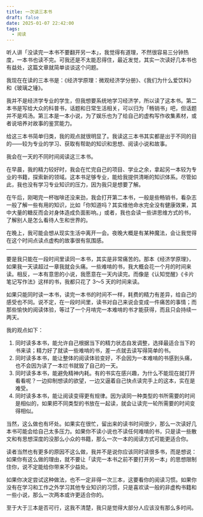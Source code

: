 ```yaml
---
title: 一次读三本书
draft: false
date: 2025-01-07 22:42:00
tags:
  - 阅读
---
```


听人讲「没读完一本书不要翻开另一本」，我觉得有道理，不然很容易三分钟热度，一本书也读不完。可我还是不太能忍得住，最近发觉，其实一次读好几本书也有益处，这篇文章就简单谈谈这个问题。

<!--more-->

我现在在读的三本书是：《经济学原理：微观经济学分册》、《我们为什么爱饮料》和《玻璃之锤》。

我并不是经济学专业的学生，但我想要系统地学习经济学，所以读了这本书。第二本书是写给大众的科普书，话题和日常生活相关，可以归为「畅销书」吧，但话题并不是鸡汤。第三本是一本小说，为了娱乐也为了给自己的虚构写作收集素材，或者说培养对故事的鉴赏能力。

给这三本书简单归类，我的观点就很明显了。我读这三本书其实都是出于不同的目的——较为专业的学习、获取有帮助的知识和思想、阅读小说和故事。

我会在一天的不同时间阅读这三本书。

在早晨，我的精力较好时，我会在忙完自己的项目、学业之余，拿起另一本较为专业的书籍，探索新的领域。这本书足够专业，能给我提供清晰的知识体系。尽管如此，我也没有学习专业知识的压力，因为我只是想要了解。

在午后，刚喝完一杯咖啡还没来劲，我会打开第二本书，一般是些畅销书，看杂志一般了解一些有用的知识，比如「你知道吗？其实维他命水完全没有健康效果，其中大量的糖反而会对身体造成负面影响。」或者，我也会读一些讲思维方式的书，了解别人是怎么看待人生和世界的。

在晚上，我可能会想从现实生活中离开一会。夜晚大概是有某种魔法，会让我觉得在这个时间点读点虚构的故事很有氛围感。

---

要是我只能在一段时间里读同一本书，其实是非常痛苦的。那本《经济学原理》，如果我一天读超过一章我就会头痛。一些难啃的书，我大概会花一个月的时间来读。相反，一本有意思的小说，我愿意在一天内读完。而像是《认知觉醒》《卡片笔记写作法》这样的书，我都只花了 3～5 天的时间来读。

如果只能同时读一本书，读完一本书的时间不一样，耗费的精力有差异，给自己的感受也不同。说不定，在一段时间里，读书对自己来说会变成一件痛苦的事情；而那些愉快的阅读体验，等过了一个月啃完一本难啃的书才能获得，而且只会持续一两天。

我的观点如下：

1. 同时读多本书，能允许自己根据当下的精力状态自发调整，选择最适合当下的书来读；精力好了就读一些难啃的书，差一点就去读写得简单的书。
2. 同时读多本书，能让整体的阅读体验变好，不会因为一本难啃的书感到头痛，也不会因为读了一本烂书就毁了自己的一天。
3. 同时读多本书，能避免精神内耗。有的书实在感兴趣，为什么不能现在就打开看看呢？一边抑制想读的欲望，一边又逼着自己快点读完手上的这本，实在是难受。
4. 同时读多本书，能让阅读变得更有规律。因为读同一种类型的书所需要的时间是相似的，如果把不同类型的书放在一起读，就会让读完一轮所需要的时间变得相似。

当然，这么做也有坏处。如果实在很忙，留出来的读书时间很少，那么一次读好几本书可能会给自己太多压力。如果你不读小说也不读任何难啃的书，只是读一些散文和有思想深度的没那么小众的书籍，那么一次一本的阅读方式可能更适合你。

读者当然也有更多的原因不这么做，我并不是说你应该同时读很多书，而是想说：如果你有这么做的理由，就不要让「读完一本书之前不要打开另一本」的思想限制住你，说不定能给你带来不少益处。

如果你决定尝试这种做法，也不一定非得一次三本，这要看你的阅读习惯。如果你没有在学习和工作之外学习其他专业知识的习惯，只是喜欢读一般的非虚构书籍和一些小说，那么一次两本或许更适合你的。

至于大于三本是否可行，这我不清楚，我只是觉得大部分人应该没有那么多时间。
